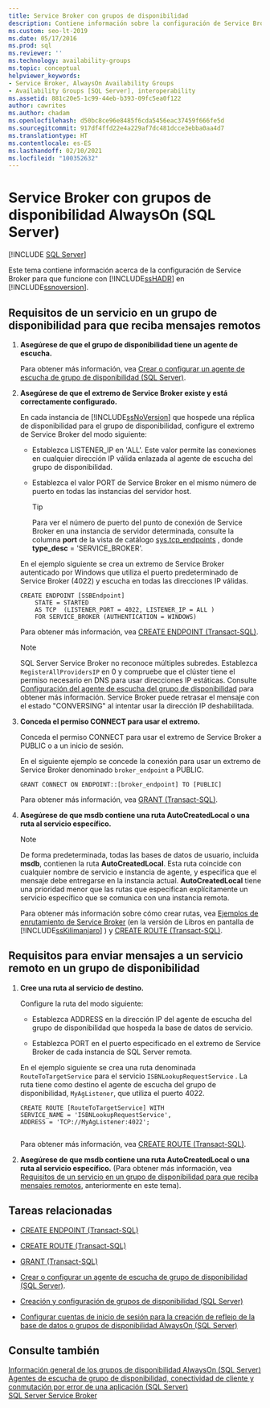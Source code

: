 ```yaml
---
title: Service Broker con grupos de disponibilidad
description: Contiene información sobre la configuración de Service Broker con grupos de disponibilidad AlwaysOn de SQL Server.
ms.custom: seo-lt-2019
ms.date: 05/17/2016
ms.prod: sql
ms.reviewer: ''
ms.technology: availability-groups
ms.topic: conceptual
helpviewer_keywords:
- Service Broker, AlwaysOn Availability Groups
- Availability Groups [SQL Server], interoperability
ms.assetid: 881c20e5-1c99-44eb-b393-09fc5ea0f122
author: cawrites
ms.author: chadam
ms.openlocfilehash: d50bc8ce96e8485f6cda5456eac37459f666fe5d
ms.sourcegitcommit: 917df4ffd22e4a229af7dc481dcce3ebba0aa4d7
ms.translationtype: HT
ms.contentlocale: es-ES
ms.lasthandoff: 02/10/2021
ms.locfileid: "100352632"
---
```

# <a name="service-broker-with-always-on-availability-groups-sql-server"></a>Service Broker con grupos de disponibilidad AlwaysOn (SQL Server)
[!INCLUDE [SQL Server](../../../includes/applies-to-version/sqlserver.md)]

  Este tema contiene información acerca de la configuración de Service Broker para que funcione con [!INCLUDE[ssHADR](../../../includes/sshadr-md.md)] en [!INCLUDE[ssnoversion](../../../includes/ssnoversion-md.md)].  
  
  
##  <a name="requirements-for-a-service-in-an-availability-group-to-receive-remote-messages"></a><a name="ReceiveRemoteMessages"></a> Requisitos de un servicio en un grupo de disponibilidad para que reciba mensajes remotos  
  
1.  **Asegúrese de que el grupo de disponibilidad tiene un agente de escucha.**  
  
     Para obtener más información, vea [Crear o configurar un agente de escucha de grupo de disponibilidad &#40;SQL Server&#41;](../../../database-engine/availability-groups/windows/create-or-configure-an-availability-group-listener-sql-server.md).  
  
2.  **Asegúrese de que el extremo de Service Broker existe y está correctamente configurado.**  
  
     En cada instancia de [!INCLUDE[ssNoVersion](../../../includes/ssnoversion-md.md)] que hospede una réplica de disponibilidad para el grupo de disponibilidad, configure el extremo de Service Broker del modo siguiente:  
  
    -   Establezca LISTENER_IP en 'ALL'. Este valor permite las conexiones en cualquier dirección IP válida enlazada al agente de escucha del grupo de disponibilidad.  
  
    -   Establezca el valor PORT de Service Broker en el mismo número de puerto en todas las instancias del servidor host.  
  
        > [!TIP]  
        >  Para ver el número de puerto del punto de conexión de Service Broker en una instancia de servidor determinada, consulte la columna **port** de la vista de catálogo [sys.tcp_endpoints](../../../relational-databases/system-catalog-views/sys-tcp-endpoints-transact-sql.md) , donde **type_desc** = 'SERVICE_BROKER'.  
  
     En el ejemplo siguiente se crea un extremo de Service Broker autenticado por Windows que utiliza el puerto predeterminado de Service Broker (4022) y escucha en todas las direcciones IP válidas.  
  
    ```  
    CREATE ENDPOINT [SSBEndpoint]  
        STATE = STARTED  
        AS TCP  (LISTENER_PORT = 4022, LISTENER_IP = ALL )  
        FOR SERVICE_BROKER (AUTHENTICATION = WINDOWS)  
    ```  
  
     Para obtener más información, vea [CREATE ENDPOINT &#40;Transact-SQL&#41;](../../../t-sql/statements/create-endpoint-transact-sql.md).  

    > [!NOTE]  
    SQL Server Service Broker no reconoce múltiples subredes. Establezca `RegisterAllProvidersIP` en 0 y compruebe que el clúster tiene el permiso necesario en DNS para usar direcciones IP estáticas. Consulte [Configuración del agente de escucha del grupo de disponibilidad](create-or-configure-an-availability-group-listener-sql-server.md) para obtener más información. Service Broker puede retrasar el mensaje con el estado "CONVERSING" al intentar usar la dirección IP deshabilitada.

3.  **Conceda el permiso CONNECT para usar el extremo.**  
  
     Conceda el permiso CONNECT para usar el extremo de Service Broker a PUBLIC o a un inicio de sesión.  
  
     En el siguiente ejemplo se concede la conexión para usar un extremo de Service Broker denominado `broker_endpoint` a PUBLIC.  
  
    ```  
    GRANT CONNECT ON ENDPOINT::[broker_endpoint] TO [PUBLIC]  
    ```  
  
     Para obtener más información, vea [GRANT &#40;Transact-SQL&#41;](../../../t-sql/statements/grant-transact-sql.md).  
  
4.  **Asegúrese de que msdb contiene una ruta AutoCreatedLocal o una ruta al servicio específico.**  
  
    > [!NOTE]  
    >  De forma predeterminada, todas las bases de datos de usuario, incluida **msdb**, contienen la ruta **AutoCreatedLocal**. Esta ruta coincide con cualquier nombre de servicio e instancia de agente, y especifica que el mensaje debe entregarse en la instancia actual. **AutoCreatedLocal** tiene una prioridad menor que las rutas que especifican explícitamente un servicio específico que se comunica con una instancia remota.  
  
     Para obtener más información sobre cómo crear rutas, vea [Ejemplos de enrutamiento de Service Broker](https://msdn.microsoft.com/library/ms166090\(SQL.105\).aspx) (en la versión de Libros en pantalla de [!INCLUDE[ssKilimanjaro](../../../includes/sskilimanjaro-md.md)] ) y [CREATE ROUTE &#40;Transact-SQL&#41;](../../../t-sql/statements/create-route-transact-sql.md).  
  
##  <a name="requirements-for-sending-messages-to-a-remote-service-in-an-availability-group"></a><a name="SendRemoteMessages"></a> Requisitos para enviar mensajes a un servicio remoto en un grupo de disponibilidad  
  
1.  **Cree una ruta al servicio de destino.**  
  
     Configure la ruta del modo siguiente:  
  
    -   Establezca ADDRESS en la dirección IP del agente de escucha del grupo de disponibilidad que hospeda la base de datos de servicio.  
  
    -   Establezca PORT en el puerto especificado en el extremo de Service Broker de cada instancia de SQL Server remota.  
  
     En el ejemplo siguiente se crea una ruta denominada `RouteToTargetService` para el servicio `ISBNLookupRequestService` . La ruta tiene como destino el agente de escucha del grupo de disponibilidad, `MyAgListener`, que utiliza el puerto 4022.  
  
    ```  
    CREATE ROUTE [RouteToTargetService] WITH   
    SERVICE_NAME = 'ISBNLookupRequestService',   
    ADDRESS = 'TCP://MyAgListener:4022';  
  
    ```  
  
     Para obtener más información, vea [CREATE ROUTE &#40;Transact-SQL&#41;](../../../t-sql/statements/create-route-transact-sql.md).  
  
2.  **Asegúrese de que msdb contiene una ruta AutoCreatedLocal o una ruta al servicio específico.** (Para obtener más información, vea [Requisitos de un servicio en un grupo de disponibilidad para que reciba mensajes remotos](#ReceiveRemoteMessages), anteriormente en este tema).  
  
##  <a name="related-tasks"></a><a name="RelatedTasks"></a> Tareas relacionadas  
  
-   [CREATE ENDPOINT &#40;Transact-SQL&#41;](../../../t-sql/statements/create-endpoint-transact-sql.md)  
  
-   [CREATE ROUTE &#40;Transact-SQL&#41;](../../../t-sql/statements/create-route-transact-sql.md)  
  
-   [GRANT &#40;Transact-SQL&#41;](../../../t-sql/statements/grant-transact-sql.md)  
  
-   [Crear o configurar un agente de escucha de grupo de disponibilidad &#40;SQL Server&#41;](../../../database-engine/availability-groups/windows/create-or-configure-an-availability-group-listener-sql-server.md).  
  
-   [Creación y configuración de grupos de disponibilidad &#40;SQL Server&#41;](../../../database-engine/availability-groups/windows/creation-and-configuration-of-availability-groups-sql-server.md)  
  
-   [Configurar cuentas de inicio de sesión para la creación de reflejo de la base de datos o grupos de disponibilidad AlwaysOn &#40;SQL Server&#41;](../../../database-engine/database-mirroring/set-up-login-accounts-database-mirroring-always-on-availability.md)  
  
## <a name="see-also"></a>Consulte también  
 [Información general de los grupos de disponibilidad AlwaysOn &#40;SQL Server&#41;](../../../database-engine/availability-groups/windows/overview-of-always-on-availability-groups-sql-server.md)   
 [Agentes de escucha de grupo de disponibilidad, conectividad de cliente y conmutación por error de una aplicación &#40;SQL Server&#41;](../../../database-engine/availability-groups/windows/listeners-client-connectivity-application-failover.md)   
 [SQL Server Service Broker](../../../database-engine/configure-windows/sql-server-service-broker.md)  
  
  
